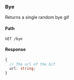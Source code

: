 ### Bye

Returns a single random bye gif

#### Path

```HTTP
GET /bye
```

#### Response

```ts
{
  // The url of the Gif
  url: string;
}
```

